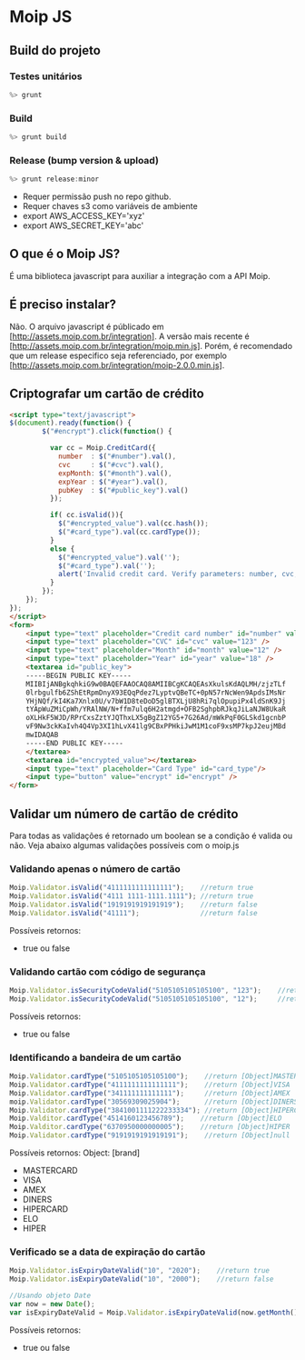 # Moip JS

## Build do projeto

### Testes unitários
``` javascript
%> grunt
```

### Build
``` javascript
%> grunt build
```

### Release (bump version & upload)
``` javascript
%> grunt release:minor
```
* Requer permissão push no repo github.
* Requer chaves s3 como variáveis de ambiente
* export AWS_ACCESS_KEY='xyz'
* export AWS_SECRET_KEY='abc'

## O que é o Moip JS?

É uma biblioteca javascript para auxiliar a integração com a API Moip.

## É preciso instalar?
Não. O arquivo javascript é públicado em [http://assets.moip.com.br/integration].
A versão mais recente é [http://assets.moip.com.br/integration/moip.min.js].
Porém, é recomendado que um release especifico seja referenciado, por exemplo [http://assets.moip.com.br/integration/moip-2.0.0.min.js].

## Criptografar um cartão de crédito
```html
<script type="text/javascript">
$(document).ready(function() {
        $("#encrypt").click(function() {

          var cc = Moip.CreditCard({
            number  : $("#number").val(),
            cvc     : $("#cvc").val(),
            expMonth: $("#month").val(),
            expYear : $("#year").val(),
            pubKey  : $("#public_key").val()
          });

          if( cc.isValid()){
            $("#encrypted_value").val(cc.hash());
            $("#card_type").val(cc.cardType());
          }
          else {
            $("#encrypted_value").val('');
            $("#card_type").val('');
            alert('Invalid credit card. Verify parameters: number, cvc, expiration Month, expiration Year');
          }
        });
    });
});
</script>
<form>
    <input type="text" placeholder="Credit card number" id="number" value="4012001037141112" />
    <input type="text" placeholder="CVC" id="cvc" value="123" />
    <input type="text" placeholder="Month" id="month" value="12" />
    <input type="text" placeholder="Year" id="year" value="18" />
    <textarea id="public_key">
    -----BEGIN PUBLIC KEY-----
    MIIBIjANBgkqhkiG9w0BAQEFAAOCAQ8AMIIBCgKCAQEAsXkulsKdAQLMH/zjzTLf
    0lrbgulfb6ZShEtRpmDnyX93EQqPdez7LyptvQBeTC+0pN57rNcWen9ApdsIMsNr
    YHjNQf/kI4Ka7Xnlx0U/v7bW1D8teDoD5glBTXLjU8hRi7qlOpupiPx4ldSnK9Jj
    tYApWuZMiCpWh/YRAlNW/N+ffm7ulq6H2atmgd+OFB2SghpbRJkqJiLaNJW8UkaR
    oXLHkF5WJD/RPrCxsZztYJQThxLX5gBgZ12YG5+7G26Ad/mWkPqF0GLSkd1gcnbP
    vF9Nw3ckKaIvh4Q4Vp3XI1hLvX41lg9CBxPPHkiJwM1M1coF9xsMP7kpJ2eujMBd
    mwIDAQAB
    -----END PUBLIC KEY-----
    </textarea>
    <textarea id="encrypted_value"></textarea>
    <input type="text" placeholder="Card Type" id="card_type"/>
    <input type="button" value="encrypt" id="encrypt" />
</form>
```

## Validar um número de cartão de crédito

Para todas as validações é retornado um boolean se a condição é valida ou não. Veja abaixo algumas validações possíveis com o moip.js

### Validando apenas o número de cartão
``` javascript
Moip.Validator.isValid("4111111111111111");    //return true
Moip.Validator.isValid("4111 1111-1111.1111"); //return true
Moip.Validator.isValid("1919191919191919");    //return false
Moip.Validator.isValid("41111");               //return false
```
Possíveis retornos:
* true ou false

### Validando cartão com código de segurança
``` javascript
Moip.Validator.isSecurityCodeValid("5105105105105100", "123");    //return true
Moip.Validator.isSecurityCodeValid("5105105105105100", "12");     //return false
```
Possíveis retornos:
* true ou false

### Identificando a bandeira de um cartão
``` javascript
Moip.Validator.cardType("5105105105105100");    //return [Object]MASTERCARD
Moip.Validator.cardType("4111111111111111");    //return [Object]VISA
Moip.Validator.cardType("341111111111111");     //return [Object]AMEX
moip.Validator.cardType("30569309025904");      //return [Object]DINERS
Moip.Validator.cardType("3841001111222233334"); //return [Object]HIPERCARD
Moip.Valditor.cardType("4514160123456789");    //return [Object]ELO
Moip.Valditor.cardType("6370950000000005");    //return [Object]HIPER
Moip.Validator.cardType("9191919191919191");    //return [Object]null
```
Possíveis retornos:
Object: [brand]
 * MASTERCARD
 * VISA
 * AMEX
 * DINERS
 * HIPERCARD
 * ELO
 * HIPER

### Verificado se a data de expiração do cartão
``` javascript
Moip.Validator.isExpiryDateValid("10", "2020");    //return true
Moip.Validator.isExpiryDateValid("10", "2000");    //return false

//Usando objeto Date
var now = new Date();
var isExpiryDateValid = Moip.Validator.isExpiryDateValid(now.getMonth()+1+"", now.getYear()+1900+""); // return true
```
Possíveis retornos:
* true ou false

